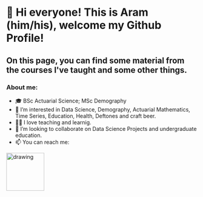 # 👋 Hi everyone! This is Aram (him/his), welcome my Github Profile!

## On this page, you can find some material from the courses I've taught and some other things. 

### About me:
- 🎓 BSc Actuarial Science; MSc Demography 
- 👀 I’m interested in Data Science, Demography, Actuarial Mathematics, Time Series, Education, Health, Deftones and craft beer.
- 👨‍🏫 I love teaching and learnig.
- 🤝 I’m looking to collaborate on Data Science Projects and undergraduate education.
- 📫 You can reach me:

 <a href="https://www.linkedin.com/in/aramramos/"><img src="https://res.cloudinary.com/importdata/image/upload/v1595012354/linkedin_t9qiwy.png" alt="drawing" width="100"/>


<!---
aramseries/aramseries is a ✨ special ✨ repository because its `README.md` (this file) appears on your GitHub profile.
You can click the Preview link to take a look at your changes.
--->
